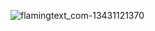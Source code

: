 
![flamingtext_com-13431121370](https://github.com/user-attachments/assets/692f009a-eb35-4537-8426-4830a771e1c7)


<!--
**SUJEETBCI-007/SUJEETBCI-007** is a ✨ _special_ ✨ repository because its `README.md` (this file) appears on your GitHub profile.

Here are some ideas to get you started:

- 🔭 I’m currently working on ...
- 🌱 I’m currently learning ...
- 👯 I’m looking to collaborate on ...
- 🤔 I’m looking for help with ...
- 💬 Ask me about ...
- 📫 How to reach me: ...
- 😄 Pronouns: ...
- ⚡ Fun fact: ...
-->
